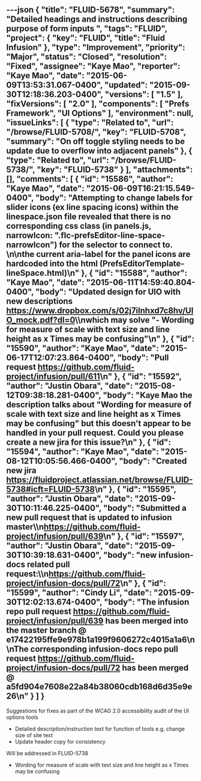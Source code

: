 ---json
{
  "title": "FLUID-5678",
  "summary": "Detailed headings and instructions describing purpose of form inputs ",
  "tags": "FLUID",
  "project": {
    "key": "FLUID",
    "title": "Fluid Infusion"
  },
  "type": "Improvement",
  "priority": "Major",
  "status": "Closed",
  "resolution": "Fixed",
  "assignee": "Kaye Mao",
  "reporter": "Kaye Mao",
  "date": "2015-06-09T13:53:31.067-0400",
  "updated": "2015-09-30T12:18:36.203-0400",
  "versions": [
    "1.5"
  ],
  "fixVersions": [
    "2.0"
  ],
  "components": [
    "Prefs Framework",
    "UI Options"
  ],
  "environment": null,
  "issueLinks": [
    {
      "type": "Related to",
      "url": "/browse/FLUID-5708/",
      "key": "FLUID-5708",
      "summary": "On off toggle styling needs to be update due to overflow into adjacent panels"
    },
    {
      "type": "Related to",
      "url": "/browse/FLUID-5738/",
      "key": "FLUID-5738"
    }
  ],
  "attachments": [],
  "comments": [
    {
      "id": "15586",
      "author": "Kaye Mao",
      "date": "2015-06-09T16:21:15.549-0400",
      "body": "Attempting to change labels for slider icons (ex line spacing icons) within the linespace.json file revealed that there is no corresponding css class (in panels.js,   narrowIcon: \".flc-prefsEditor-line-space-narrowIcon\") for the selector to connect to.&#x20;\n\nthe current aria-label for the panel icons are hardcoded into the html (PrefsEditorTemplate-lineSpace.html)\n"
    },
    {
      "id": "15588",
      "author": "Kaye Mao",
      "date": "2015-06-11T14:59:40.804-0400",
      "body": "Updated design for UIO with new descriptions <https://www.dropbox.com/s/02j7ilnhxd7c8hv/UIO_mock.pdf?dl=0>\\\nwhich may solve \"- Wording for measure of scale with text size and line height as x Times may be confusing\"\n"
    },
    {
      "id": "15590",
      "author": "Kaye Mao",
      "date": "2015-06-17T12:07:23.864-0400",
      "body": "Pull request <https://github.com/fluid-project/infusion/pull/611>\n"
    },
    {
      "id": "15592",
      "author": "Justin Obara",
      "date": "2015-08-12T09:38:18.281-0400",
      "body": "Kaye Mao the description talks about \"Wording for measure of scale with text size and line height as x Times may be confusing\" but this doesn't appear to be handled in your pull request. Could you please create a new jira for this issue?\n"
    },
    {
      "id": "15594",
      "author": "Kaye Mao",
      "date": "2015-08-12T10:05:56.466-0400",
      "body": "Created new jira <https://fluidproject.atlassian.net/browse/FLUID-5738#icft=FLUID-5738>\n"
    },
    {
      "id": "15595",
      "author": "Justin Obara",
      "date": "2015-09-30T10:11:46.225-0400",
      "body": "Submitted a new pull request that is updated to infusion master\\\n<https://github.com/fluid-project/infusion/pull/639>\n"
    },
    {
      "id": "15597",
      "author": "Justin Obara",
      "date": "2015-09-30T10:39:18.631-0400",
      "body": "new infusion-docs related pull request:\\\n<https://github.com/fluid-project/infusion-docs/pull/72>\n"
    },
    {
      "id": "15599",
      "author": "Cindy Li",
      "date": "2015-09-30T12:02:13.674-0400",
      "body": "The infusion repo pull request <https://github.com/fluid-project/infusion/pull/639> has been merged into the master branch @ e17422195ffe9e978b1a199f9606272c4015a1a6\n\nThe corresponding infusion-docs repo pull request <https://github.com/fluid-project/infusion-docs/pull/72> has been merged @ a5fd904e7608e22a84b38060cdb168d6d35e9e26\n"
    }
  ]
}
---
Suggestions for fixes as part of the WCAG 2.0 accessibility audit of the UI options tools

* Detailed description/instruction text for function of tools e.g. change size of site text 
* Update header copy for consistency

Will be addressed in FLUID-5738

* Wording for measure of scale with text size and line height as x Times may be confusing

        
